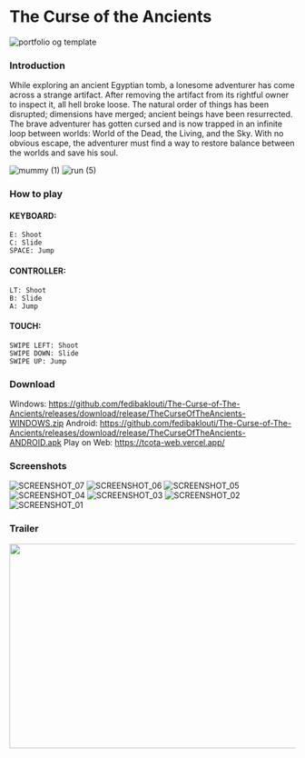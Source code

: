 # The Curse of the Ancients
![portfolio og template](https://github.com/fedibaklouti/curse-of-the-ancients/assets/70340337/84068362-de44-4731-844c-57adf4a67a3f)


### Introduction
While exploring an ancient Egyptian tomb, a lonesome adventurer has come across a strange artifact. After removing the artifact from its rightful owner to inspect it, all hell broke loose. The natural order of things has been disrupted; dimensions have merged; ancient beings have been resurrected. The brave adventurer has gotten cursed and is now trapped in an infinite loop between worlds: World of the Dead, the Living, and the Sky. With no obvious escape, the adventurer must find a way to restore balance between the worlds and save his soul.

![mummy (1)](https://github.com/fedibaklouti/curse-of-the-ancients/assets/70340337/44f0557a-92dc-49c1-b459-77d5a81874a2)
![run (5)](https://github.com/fedibaklouti/curse-of-the-ancients/assets/70340337/e72395cf-c3cb-49ec-99a0-391d21ce978a) 


### How to play
 
#### KEYBOARD:
    E: Shoot
    C: Slide
    SPACE: Jump
#### CONTROLLER:
    LT: Shoot
    B: Slide
    A: Jump 
#### TOUCH: 
    SWIPE LEFT: Shoot
    SWIPE DOWN: Slide
    SWIPE UP: Jump

### Download
Windows: https://github.com/fedibaklouti/The-Curse-of-The-Ancients/releases/download/release/TheCurseOfTheAncients-WINDOWS.zip
Android: https://github.com/fedibaklouti/The-Curse-of-The-Ancients/releases/download/release/TheCurseOfTheAncients-ANDROID.apk
Play on Web: https://tcota-web.vercel.app/

### Screenshots
![SCREENSHOT_07](https://github.com/fedibaklouti/curse-of-the-ancients/assets/70340337/b78a85af-2289-4c6a-9ea0-43ed6897a6d4)
![SCREENSHOT_06](https://github.com/fedibaklouti/curse-of-the-ancients/assets/70340337/26c64e0b-0393-4601-94b4-d65263816f92)
![SCREENSHOT_05](https://github.com/fedibaklouti/curse-of-the-ancients/assets/70340337/98b6965e-8edc-4ba9-a85b-195798b65969)
![SCREENSHOT_04](https://github.com/fedibaklouti/curse-of-the-ancients/assets/70340337/fed04373-9921-469a-b8ca-86ef3e792706)
![SCREENSHOT_03](https://github.com/fedibaklouti/curse-of-the-ancients/assets/70340337/b65a376e-94d1-4af3-8d2f-8f9637cd9391)
![SCREENSHOT_02](https://github.com/fedibaklouti/curse-of-the-ancients/assets/70340337/caa58b20-723a-4fb9-a1c8-63a58d66599e)
![SCREENSHOT_01](https://github.com/fedibaklouti/curse-of-the-ancients/assets/70340337/b0011de8-7825-4eeb-9ea0-69fc4e10e8c6)

### Trailer
[<img src="https://github.com/fedibaklouti/curse-of-the-ancients/assets/70340337/5c9c3a96-6883-4b13-9b23-25d54e2f5c17" width="640" height="360"
/>](https://www.youtube.com/embed/PdyTlh7GrYI)


